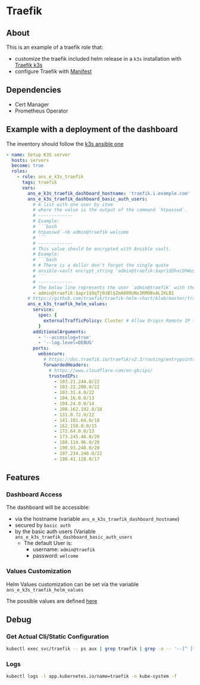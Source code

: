 # Traefik

## About
This is an example of a traefik role that:
* customize the traefik included helm release in a `k3s` installation with [Traefik k3s](tasks/traefik_k3s.yml)
* configure Traefik with [Manifest](tasks/traefik_conf.yml)


## Dependencies

* Cert Manager
* Prometheus Operator

## Example with a deployment of the dashboard

The inventory should follow the [k3s ansible one](https://github.com/k3s-io/k3s-ansible#usage)


```yaml
- name: Setup K3S server
  hosts: servers
  become: true
  roles:
    - role: ans_e_k3s_traefik
      tags: traefik
      vars:
        ans_e_k3s_traefik_dashboard_hostname: 'traefik.i.example.com'
        ans_e_k3s_traefik_dashboard_basic_auth_users:
          # A list with one user by item 
          # where the value is the output of the command `htpasswd`.
          # -------------
          # Example:
          # ```bash
          # htpasswd -nb admin@traefik welcome
          # ```
          # -------------
          # This value should be encrypted with Ansible vault.
          # Example:
          # ```bash
          # # There is a dollar don't forget the single quote
          # ansible-vault encrypt_string 'admin@traefik:$apr1$DhxcDhWu$Obq7vz1P.HJYFudhxSFqA.'
          # ```
          # -------------
          # The below line represents the user `admin@traefik` with the password `welcome`
          - admin@traefik:$apr1$9qTj0zBl$ZmA009UNx3RMOBxALIKLB1
        # https://github.com/traefik/traefik-helm-chart/blob/master/traefik/values.yaml
        ans_e_k3s_traefik_helm_values:
          service:
            spec: {
              externalTrafficPolicy: Cluster # Allow Origin Remote IP to be forwarded
            }
          additionalArguments:
            - '--accesslog=true'
            - '--log.level=DEBUG'
          ports:
            websecure:
              # https://doc.traefik.io/traefik/v2.3/routing/entrypoints/#forwarded-headers
              forwardedHeaders:
                # https://www.cloudflare.com/en-gb/ips/
                trustedIPs:
                  - 103.21.244.0/22
                  - 103.22.200.0/22
                  - 103.31.4.0/22
                  - 104.16.0.0/13
                  - 104.24.0.0/14
                  - 108.162.192.0/18
                  - 131.0.72.0/22
                  - 141.101.64.0/18
                  - 162.158.0.0/15
                  - 172.64.0.0/13
                  - 173.245.48.0/20
                  - 188.114.96.0/20
                  - 190.93.240.0/20
                  - 197.234.240.0/22
                  - 198.41.128.0/17
```

## Features

### Dashboard Access

The dashboard will be accessible:
  * via the hostname (variable `ans_e_k3s_traefik_dashboard_hostname`)
  * secured by `basic auth` 
  * by the basic auth users (Variable `ans_e_k3s_traefik_dashboard_basic_auth_users`
    * The default User is: 
      * username: `admin@traefik` 
      * password: `welcome`

### Values Customization

Helm Values customization can be set via the variable `ans_e_k3s_traefik_helm_values`

The possible values are defined [here](https://github.com/traefik/traefik-helm-chart/blob/master/traefik/values.yaml)


## Debug

### Get Actual Cli/Static Configuration


```bash
kubectl exec svc/traefik -- ps aux | grep traefik | grep -o -- '--[^ ]*'
```


### Logs

```bash
kubectl logs -l app.kubernetes.io/name=traefik -n kube-system -f
```

